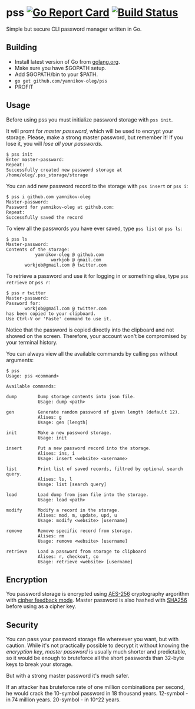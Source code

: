 # pss [![Go Report Card](https://goreportcard.com/badge/github.com/yamnikov-oleg/pss)](https://goreportcard.com/report/github.com/yamnikov-oleg/pss) [![Build Status](https://travis-ci.org/yamnikov-oleg/pss.svg?branch=master)](https://travis-ci.org/yamnikov-oleg/pss)

Simple but secure CLI password manager written in Go.

## Building

* Install latest version of Go from [golang.org](https://golang.org/).
* Make sure you have $GOPATH setup.
* Add $GOPATH/bin to your $PATH.
* `go get github.com/yamnikov-oleg/pss`
* PROFIT

## Usage

Before using pss you must initialize password storage with `pss init`.

It will promt for *master password*, which will be used to encrypt your storage. Please, make a strong master password, but remember it! If you lose it, you will *lose all your passwords*.

```
$ pss init
Enter master-password:
Repeat:
Successfully created new password storage at /home/oleg/.pss_storage/storage
```

You can add new password record to the storage with `pss insert` or `pss i`:

```
$ pss i github.com yamnikov-oleg
Master-password:
Password for yamnikov-oleg at github.com:
Repeat:
Successfully saved the record
```

To view all the passwords you have ever saved, type `pss list` or `pss ls`:

```
$ pss ls
Master-password:
Contents of the storage:
           yamnikov-oleg @ github.com
                 workjob @ gmail.com
       workjob@gmail.com @ twitter.com
```

To retrieve a password and use it for logging in or something else, type `pss retrieve` or `pss r`:

```
$ pss r twitter
Master-password:
Password for:
       workjob@gmail.com @ twitter.com
has been copied to your clipboard.
Use Ctrl-V or 'Paste' command to use it.
```

Notice that the password is copied directly into the clipboard and not showed on the screen. Therefore, your account won't be compromised by your terminal history.

You can always view all the available commands by calling `pss` without arguments:

```
$ pss
Usage: pss <command>

Available commands:

dump        Dump storage contents into json file.
            Usage: dump <path>

gen         Generate random password of given length (default 12).
            Alises: g
            Usage: gen [length]

init        Make a new password storage.
            Usage: init

insert      Put a new password record into the storage.
            Alises: ins, i
            Usage: insert <website> <username>

list        Print list of saved records, filtred by optional search query.
            Alises: ls, l
            Usage: list [search query]

load        Load dump from json file into the storage.
            Usage: load <path>

modify      Modify a record in the storage.
            Alises: mod, m, update, upd, u
            Usage: modify <website> [username]

remove      Remove specific record from storage.
            Alises: rm
            Usage: remove <website> [username]

retrieve    Load a password from storage to clipboard
            Alises: r, checkout, co
            Usage: retrieve <website> [username]

```

## Encryption

You password storage is encrypted using [AES-256](https://en.wikipedia.org/wiki/Advanced_Encryption_Standard) cryptography argorithm with [cipher feedback mode](https://en.wikipedia.org/wiki/Block_cipher_mode_of_operation#Cipher_Feedback_.28CFB.29). Master password is also hashed with [SHA256](https://en.wikipedia.org/wiki/SHA-2) before using as a cipher key.

## Security

You can pass your password storage file whereever you want, but with caution. While it's not practically possible to decrypt it without knowing the *encryption key*, *master password* is usually much shorter and predictable, so it would be enough to bruteforce all the short passwords than 32-byte keys to break your storage.

But with a strong master password it's much safer.

If an attacker has bruteforce rate of one million combinations per second, he would crack the 10-symbol password in 18 thousand years.
12-symbol - in 74 million years.
20-symbol - in 10^22 years.

